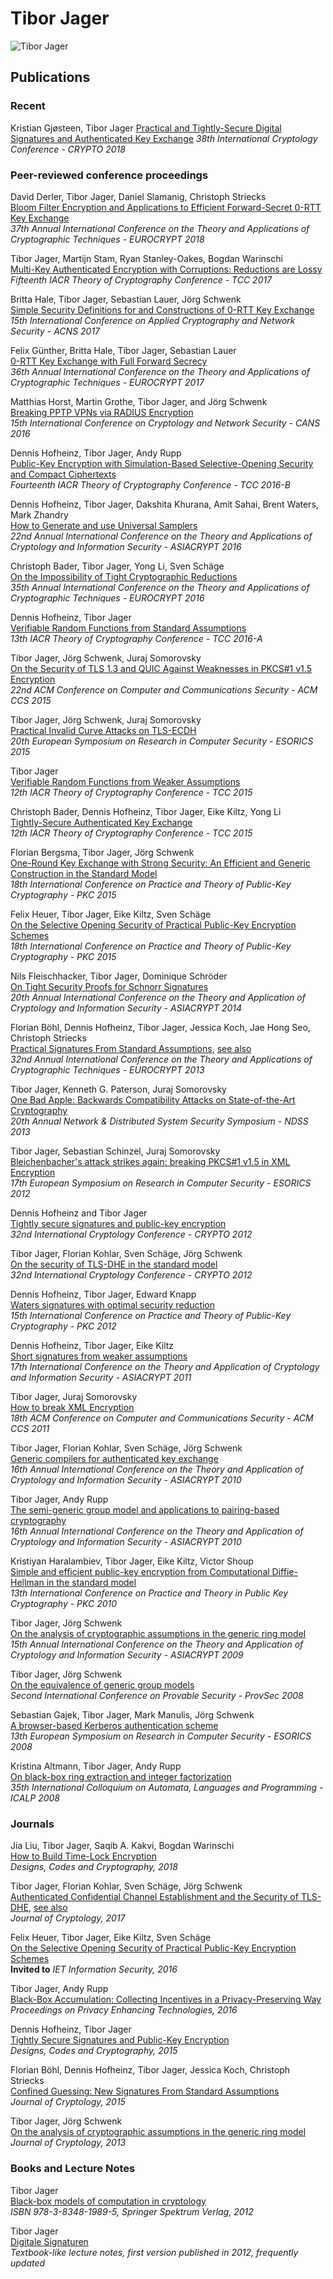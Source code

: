 # Tibor Jager

![Tibor Jager](https://www.tiborjager.de/Web2.jpg "Tibor Jager")


## Publications

### Recent


Kristian Gjøsteen, Tibor Jager
[Practical and Tightly-Secure Digital Signatures and Authenticated Key Exchange]()
*38th International Cryptology Conference - CRYPTO 2018*


<!-- ********** CONFERENCES ********** -->
### Peer-reviewed conference proceedings


David Derler, Tibor Jager, Daniel Slamanig, Christoph Striecks<br/>
[Bloom Filter Encryption and Applications to Efficient Forward-Secret 0-RTT Key Exchange]()<br/>
*37th Annual International Conference on the Theory and Applications of Cryptographic Techniques - EUROCRYPT 2018*


Tibor Jager, Martijn Stam, Ryan Stanley-Oakes, Bogdan Warinschi<br/>
[Multi-Key Authenticated Encryption with Corruptions: Reductions are Lossy](https://eprint.iacr.org/2017/495)<br/>
*Fifteenth IACR Theory of Cryptography Conference - TCC 2017*


Britta Hale, Tibor Jager, Sebastian Lauer, J&ouml;rg Schwenk<br/>
[Simple Security Definitions for and Constructions of 0-RTT Key Exchange](https://eprint.iacr.org/2015/1214)<br/>
*15th International Conference on Applied Cryptography and Network Security - ACNS 2017*


Felix G&uuml;nther, Britta Hale, Tibor Jager, Sebastian Lauer<br/>
[0-RTT Key Exchange with Full Forward Secrecy](http://eprint.iacr.org/2017/223)<br/>
*36th Annual International Conference on the Theory and Applications of Cryptographic Techniques - EUROCRYPT 2017*


Matthias Horst, Martin Grothe, Tibor Jager, and J&ouml;rg Schwenk<br/>
[Breaking PPTP VPNs via RADIUS Encryption](http://www.hgi.ruhr-uni-bochum.de/media/nds/veroeffentlichungen/2016/12/16/paper.pdf)<br/>
*15th International Conference on
Cryptology and Network Security - CANS 2016*


Dennis Hofheinz, Tibor Jager, Andy Rupp<br/>
[Public-Key Encryption with Simulation-Based Selective-Opening Security and Compact Ciphertexts](https://eprint.iacr.org/2016/180)<br/>
*Fourteenth IACR Theory of Cryptography Conference - TCC 2016-B*


Dennis Hofheinz, Tibor Jager, Dakshita Khurana, Amit Sahai, Brent Waters, Mark Zhandry<br/>
[How to Generate and use Universal Samplers](https://eprint.iacr.org/2014/507)<br/>
*22nd Annual International Conference on the Theory and Applications of Cryptology and Information Security - ASIACRYPT 2016*


Christoph Bader, Tibor Jager, Yong Li, Sven Sch&auml;ge<br/>
[On the Impossibility of Tight Cryptographic Reductions](https://eprint.iacr.org/2015/374)<br/>
*35th Annual International Conference on the Theory and Applications of Cryptographic Techniques - EUROCRYPT 2016*


Dennis Hofheinz, Tibor Jager<br/>
[Verifiable Random Functions from Standard Assumptions](https://eprint.iacr.org/2015/1048)<br/>
*13th IACR Theory of Cryptography Conference - TCC 2016-A*


Tibor Jager, J&ouml;rg Schwenk, Juraj Somorovsky<br/>
[On the Security of TLS 1.3 and QUIC Against Weaknesses in PKCS#1 v1.5 Encryption](http://dl.acm.org/citation.cfm?id=2813657)<br/>
*22nd ACM Conference on Computer and Communications Security - ACM CCS 2015*


Tibor Jager, J&ouml;rg Schwenk, Juraj Somorovsky<br/>
[Practical Invalid Curve Attacks on TLS-ECDH](https://www.nds.rub.de/media/nds/veroeffentlichungen/2015/09/14/main-full.pdf)<br/>
*20th European Symposium on Research in Computer Security - ESORICS 2015*


Tibor Jager<br/>
[Verifiable Random Functions from Weaker Assumptions](https://eprint.iacr.org/2014/799)<br/>
*12th IACR Theory of Cryptography Conference - TCC 2015*


Christoph Bader, Dennis Hofheinz, Tibor Jager, Eike Kiltz, Yong Li<br/>
[Tightly-Secure Authenticated Key Exchange](https://eprint.iacr.org/2014/797)<br/>
*12th IACR Theory of Cryptography Conference - TCC 2015*


Florian Bergsma, Tibor Jager, J&ouml;rg Schwenk<br/>
[One-Round Key Exchange with Strong Security: An Efficient and Generic Construction in the Standard Model](https://eprint.iacr.org/2015/015)<br/>
*18th International Conference on Practice and Theory of Public-Key Cryptography - PKC 2015*


Felix Heuer, Tibor Jager, Eike Kiltz, Sven Sch&auml;ge<br/>
[On the Selective Opening Security of Practical Public-Key Encryption Schemes](https://eprint.iacr.org/2016/342)<br/>
*18th International Conference on Practice and Theory of Public-Key Cryptography - PKC 2015*


Nils Fleischhacker, Tibor Jager, Dominique Schr&ouml;der<br/>
[On Tight Security Proofs for Schnorr Signatures](https://eprint.iacr.org/2013/418)<br/>
*20th Annual International Conference on the Theory and Application of Cryptology and Information Security - ASIACRYPT 2014*


Florian B&ouml;hl, Dennis Hofheinz, Tibor Jager, Jessica Koch, Jae Hong Seo, Christoph Striecks<br/>
[Practical Signatures From Standard Assumptions](https://link.springer.com/chapter/10.1007/978-3-642-38348-9_28), [see also](https://eprint.iacr.org/2013/171)<br/>
*32nd Annual International Conference on the Theory and Applications of Cryptographic Techniques - EUROCRYPT 2013*


Tibor Jager, Kenneth G. Paterson, Juraj Somorovsky<br/>
[One Bad Apple: Backwards Compatibility Attacks on State-of-the-Art Cryptography](https://www.nds.rub.de/research/publications/backwards-compatibility/)<br/>
*20th Annual Network & Distributed System Security Symposium - NDSS 2013*


Tibor Jager, Sebastian Schinzel, Juraj Somorovsky<br/>
[Bleichenbacher's attack strikes again: breaking PKCS#1 v1.5 in XML Encryption](https://www.nds.rub.de/research/publications/breaking-xml-encryption-pkcs15/)<br/>
*17th European Symposium on Research in Computer Security - ESORICS 2012*


Dennis Hofheinz and Tibor Jager<br/>
[Tightly secure signatures and public-key encryption](https://eprint.iacr.org/2012/311)<br/>
*32nd International Cryptology Conference - CRYPTO 2012*


Tibor Jager, Florian Kohlar, Sven Sch&auml;ge, J&ouml;rg Schwenk<br/>
[On the security of TLS-DHE in the standard model
](https://eprint.iacr.org/2011/219)<br/>
*32nd International Cryptology Conference - CRYPTO 2012*


Dennis Hofheinz, Tibor Jager, Edward Knapp<br/>
[Waters signatures with optimal security reduction](https://eprint.iacr.org/2011/703)<br/>
*15th International Conference on Practice and Theory of Public-Key Cryptography - PKC 2012*


Dennis Hofheinz, Tibor Jager, Eike Kiltz<br/>
[Short signatures from weaker assumptions](https://eprint.iacr.org/2011/296)<br/>
*17th International Conference on the Theory and Application of Cryptology and Information Security - ASIACRYPT 2011*


Tibor Jager, Juraj Somorovsky<br/>
[How to break XML Encryption](https://www.nds.rub.de/media/nds/veroeffentlichungen/2011/10/22/HowToBreakXMLenc.pdf)<br/>
*18th ACM Conference on Computer and Communications Security - ACM CCS 2011*


Tibor Jager, Florian Kohlar, Sven Sch&auml;ge, J&ouml;rg Schwenk<br/>
[Generic compilers for authenticated key exchange](https://eprint.iacr.org/2010/621)<br/>
*16th Annual International Conference on the Theory and Application of Cryptology and Information Security - ASIACRYPT 2010*


Tibor Jager, Andy Rupp<br/>
[The semi-generic group model and applications to pairing-based cryptography](https://link.springer.com/chapter/10.1007/978-3-642-17373-8_31)<br/>
*16th Annual International Conference on the Theory and Application of Cryptology and Information Security - ASIACRYPT 2010*


Kristiyan Haralambiev, Tibor Jager, Eike Kiltz, Victor Shoup<br/>
[Simple and efficient public-key encryption from Computational Diffie-Hellman in the standard model](https://eprint.iacr.org/2010/033)<br/>
*13th International Conference on Practice and Theory in Public Key Cryptography - PKC 2010*


Tibor Jager, J&ouml;rg Schwenk<br/>
[On the analysis of cryptographic assumptions in the generic ring model](https://eprint.iacr.org/2009/621)<br/>
*15th Annual International Conference on the Theory and Application of Cryptology and Information Security - ASIACRYPT 2009*


Tibor Jager, J&ouml;rg Schwenk<br/>
[On the equivalence of generic group models](https://link.springer.com/chapter/10.1007/978-3-540-88733-1_14)<br/>
*Second International Conference on Provable Security - ProvSec 2008*


Sebastian Gajek, Tibor Jager, Mark Manulis, J&ouml;rg Schwenk<br/>
[A browser-based Kerberos authentication scheme](https://link.springer.com/chapter/10.1007/978-3-540-88313-5_8)<br/>
*13th European Symposium on Research in Computer Security - ESORICS 2008*


Kristina Altmann, Tibor Jager, Andy Rupp<br/>
[On black-box ring extraction and integer factorization](https://eprint.iacr.org/2008/156)<br/>
*35th International Colloquium on Automata, Languages and Programming - ICALP 2008*



### Journals
 
Jia Liu, Tibor Jager, Saqib A. Kakvi, Bogdan Warinschi<br/>
[How to Build Time-Lock Encryption](https://link.springer.com/article/10.1007/s10623-018-0461-x)<br/>
*Designs, Codes and Cryptography, 2018*


Tibor Jager, Florian Kohlar, Sven Sch&auml;ge, J&ouml;rg Schwenk<br/>
[Authenticated Confidential Channel Establishment and the Security of TLS-DHE](http://rdcu.be/oEn4), [see also](https://link.springer.com/article/10.1007/s00145-016-9248-2)<br/>
*Journal of Cryptology, 2017*


Felix Heuer, Tibor Jager, Eike Kiltz, Sven Sch&auml;ge<br/>
[On the Selective Opening Security of Practical Public-Key Encryption Schemes](https://eprint.iacr.org/2016/342)<br/>
**Invited to** *IET Information Security, 2016*


Tibor Jager, Andy Rupp<br/>
[Black-Box Accumulation: Collecting Incentives in a Privacy-Preserving Way](https://petsymposium.org/2016/files/papers/Black-Box_Accumulation__Collecting_Incentives_in_a_Privacy-Preserving_Way.pdf)<br/>
*Proceedings on Privacy Enhancing Technologies, 2016*


Dennis Hofheinz, Tibor Jager<br/>
[Tightly Secure Signatures and Public-Key Encryption](https://eprint.iacr.org/2012/311)<br/>
*Designs, Codes and Cryptography, 2015*


Florian B&ouml;hl, Dennis Hofheinz, Tibor Jager, Jessica Koch, Christoph Striecks<br/>
[Confined Guessing: New Signatures From Standard Assumptions](https://eprint.iacr.org/2013/171)<br/>
*Journal of Cryptology, 2015*


Tibor Jager, J&ouml;rg Schwenk<br/>
[On the analysis of cryptographic assumptions in the generic ring model](https://eprint.iacr.org/2009/621)<br/>
*Journal of Cryptology, 2013*


### Books and Lecture Notes


Tibor Jager<br/>
[Black-box models of computation in cryptology](https://link.springer.com/book/10.1007%2F978-3-8348-1990-1)<br/>
*ISBN 978-3-8348-1989-5, Springer Spektrum Verlag, 2012*


Tibor Jager<br/>
[Digitale Signaturen](http://tiborjager.de/DigitaleSignaturen.pdf)<br/>
*Textbook-like lecture notes, first version published in 2012, frequently updated*


